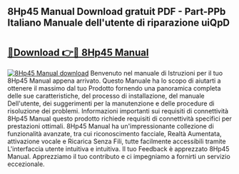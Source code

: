 ## 8Hp45 Manual Download gratuit PDF - Part-PPb Italiano Manuale dell'utente di riparazione uiQpD

# <h2><a href="http://df99our.blite.top/?on=8Hp45+Manual">🔗Download 👉🔴 8Hp45 Manual</a></h2>

[![8Hp45 Manual download](https://i.imgur.com/lujVjoI.png)](http://df99our.blite.top/?on=8Hp45+Manual)
Benvenuto nel manuale di Istruzioni per il tuo 8Hp45 Manual appena arrivato. Questo Manuale ha lo scopo di aiutarti a ottenere il massimo dal tuo Prodotto fornendo una panoramica completa delle sue caratteristiche, del processo di installazione, del manuale Dell'utente, dei suggerimenti per la manutenzione e delle procedure di risoluzione dei problemi. Informazioni importanti sui requisiti di connettività 8Hp45 Manual questo prodotto richiede requisiti di connettività specifici per prestazioni ottimali. 8Hp45 Manual ha un'impressionante collezione di funzionalità avanzate, tra cui riconoscimento facciale, Realtà Aumentata, attivazione vocale e Ricarica Senza Fili, tutte facilmente accessibili tramite L'interfaccia utente intuitiva e intuitiva. Il tuo Feedback è apprezzato 8Hp45 Manual. Apprezziamo il tuo contributo e ci impegniamo a fornirti un servizio eccezionale.
